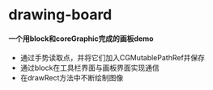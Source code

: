 # drawing-board
#### 一个用block和coreGraphic完成的画板demo

* 通过手势读取点，并将它们加入CGMutablePathRef并保存
* 通过block在工具栏界面与画板界面实现通信
* 在drawRect方法中不断绘制图像
